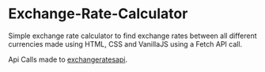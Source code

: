 # Exchange-Rate-Calculator

Simple exchange rate calculator to find exchange rates between all different currencies made using HTML, CSS and VanillaJS using a Fetch API call.

Api Calls made to <a href="https://exchangeratesapi.io/">exchangeratesapi</a>.
